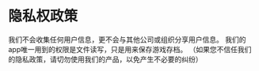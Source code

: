 # 隐私权政策

我们不会收集任何用户信息，更不会与其他公司或组织分享用户信息。
我们的app唯一用到的权限是文件读写，只是用来保存游戏存档。
（如果您不信任我们的隐私政策，请切勿使用我们的产品，以免产生不必要的纠纷）
